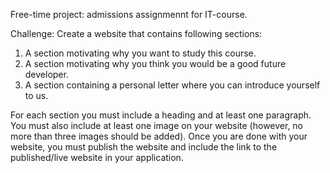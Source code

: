 Free-time project: admissions assignmennt for IT-course.

Challenge: Create a website that contains following sections:

1. A section motivating why you want to study this course.
2. A section motivating why you think you would be a good future developer.
3. A section containing a personal letter where you can introduce yourself to us.

For each section you must include a heading and at least one paragraph. 
You must also include at least one image on your website (however, no more than three images should be added).
Once you are done with your website, you must publish the website and include the link to the published/live website in your application. 
